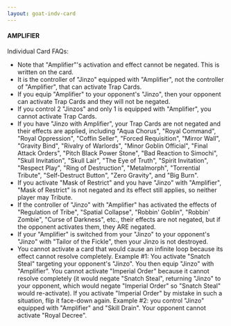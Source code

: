 ```yaml
---
layout: goat-indv-card
---
```

#### AMPLIFIER

Individual Card FAQs:

*   Note that "Amplifier"'s activation and effect cannot be negated. This is written on the card.
*   It is the controller of "Jinzo" equipped with "Amplifier", not the controller of "Amplifier", that can activate Trap Cards.
*   If you equip "Amplifier" to your opponent's "Jinzo", then your opponent can activate Trap Cards and they will not be negated.
*   If you control 2 "Jinzos" and only 1 is equipped with "Amplifier", you cannot activate Trap Cards.
*   If you have "Jinzo with Amplifier", your Trap Cards are not negated and their effects are applied, including "Aqua Chorus", "Royal Command", "Royal Oppression", "Coffin Seller", "Forced Requisition", "Mirror Wall", "Gravity Bind", "Rivalry of Warlords", "Minor Goblin Official", "Final Attack Orders", "Pitch Black Power Stone", "Bad Reaction to Simochi", "Skull Invitation", "Skull Lair", "The Eye of Truth", "Spirit Invitation", "Respect Play", "Ring of Destruction", "Metalmorph", "Torrential Tribute", "Self-Destruct Button", "Zero Gravity", and "Big Burn".
*   If you activate "Mask of Restrict" and you have "Jinzo" with "Amplifier", "Mask of Restrict" is not negated and its effect still applies, so neither player may Tribute.
*   If the controller of "Jinzo" with "Amplifier" has activated the effects of "Regulation of Tribe", "Spatial Collapse", "Robbin' Goblin", "Robbin' Zombie", "Curse of Darkness", etc., their effects are not negated, but if the opponent activates them, they ARE negated.
*   If your "Amplifier" is switched from your "Jinzo" to your opponent's "Jinzo" with "Tailor of the Fickle", then your Jinzo is not destroyed.
*   You cannot activate a card that would cause an infinite loop because its effect cannot resolve completely. Example #1: You activate "Snatch Steal" targeting your opponent's "Jinzo". You then equip "Jinzo" with "Amplifier". You cannot activate "Imperial Order" because it cannot resolve completely (it would negate "Snatch Steal", returning "Jinzo" to your opponent, which would negate "Imperial Order" so "Snatch Steal" would re-activate). If you activate "Imperial Order" by mistake in such a situation, flip it face-down again. Example #2: you control "Jinzo" equipped with "Amplifier" and "Skill Drain". Your opponent cannot activate "Royal Decree".